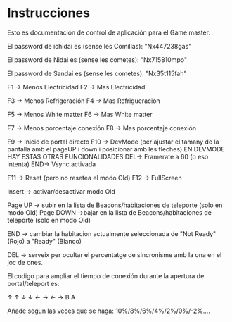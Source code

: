 
# Instrucciones

Esto es documentación de control de aplicación para el Game master.

El password de ichidai es (sense les Comillas): "Nx447238gas"

El password de Nidai es (sense les cometes): "Nx715810mpo"


El password de Sandai es (sense les cometes): "Nx35t115fah"


F1 -> Menos Electricidad
F2 -> Mas Electricidad 

F3 -> Menos Refrigeración
F4 -> Mas Refrigueración

F5 -> Menos White matter
F6 -> Mas White matter

F7 -> Menos porcentaje conexión
F8 -> Mas porcentaje conexión

F9 -> Inicio de portal directo
F10 -> DevMode (per ajustar el tamany de la pantalla amb el pageUP i down i posicionar amb les fleches)
	EN DEVMODE HAY ESTAS OTRAS FUNCIONALIDADES
	DEL-> Framerate a 60 (o eso intenta)
	END-> Vsync activada

F11 -> Reset (pero no resetea el modo Old)
F12 -> FullScreen

Insert -> activar/desactivar modo Old

Page UP -> subir en la lista de Beacons/habitaciones de teleporte (solo en modo Old)
Page DOWN ->bajar en la lista de Beacons/habitaciones de teleporte (solo en modo Old)

END -> cambiar la habitacion actualmente seleccionada de "Not Ready" (Rojo) a "Ready" (Blanco)

DEL -> serveix per ocultar el percentatge de sincronisme amb la ona en el joc de ones.


El codigo para ampliar el tiempo de conexión durante la apertura de portal/teleport es:

↑ ↑ ↓ ↓ ← → ← → B A

Añade segun las veces que se haga: 10%/8%/6%/4%/2%/0%/-2%....


